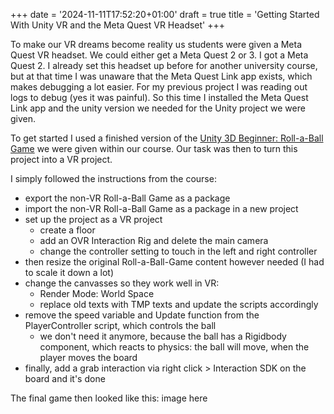 +++
date = '2024-11-11T17:52:20+01:00'
draft = true
title = 'Getting Started With Unity VR and the Meta Quest VR Headset'
+++

To make our VR dreams become reality us students were given a Meta Quest VR headset. We could either get a Meta Quest 2 or 3. I got a Meta Quest 2. I already set this headset up before for another university course, but at that time I was unaware that the Meta Quest Link app exists, which makes debugging a lot easier. For my previous project I was reading out logs to debug (yes it was painful). So this time I installed the Meta Quest Link app and the unity version we needed for the Unity project we were given.

To get started I used a finished version of the [Unity 3D Beginner: Roll-a-Ball Game](https://learn.unity.com/project/roll-a-ball) we were given within our course. Our task was then to turn this project into a VR project.

I simply followed the instructions from the course:
- export the non-VR Roll-a-Ball Game as a package
- import the non-VR Roll-a-Ball Game as a package in a new project
- set up the project as a VR project
    - create a floor
    - add an OVR Interaction Rig and delete the main camera
    - change the controller setting to touch in the left and right controller
- then resize the original Roll-a-Ball-Game content however needed (I had to scale it down a lot)
- change the canvasses so they work well in VR:
    - Render Mode: World Space
    - replace old texts with TMP texts and update the scripts accordingly
- remove the speed variable and Update function from the PlayerController script, which controls the ball
    - we don't need it anymore, because the ball has a Rigidbody component, which reacts to physics: the ball will move, when the player moves the board
- finally, add a grab interaction via right click > Interaction SDK on the board and it's done

The final game then looked like this: image here
